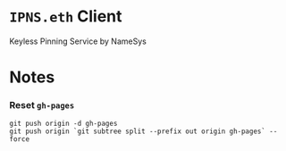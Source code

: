 # `IPNS.eth` Client

Keyless Pinning Service by NameSys

# Notes

### Reset `gh-pages`

```shell
git push origin -d gh-pages
git push origin `git subtree split --prefix out origin gh-pages` --force
```

